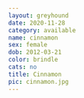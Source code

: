```yaml
---
layout: greyhound
date: 2020-11-28
category: available
name: cinnamon
sex: female
dob: 2012-03-21
color: brindle
cats: no
title: Cinnamon
pic: cinnamon.jpg
---
```



